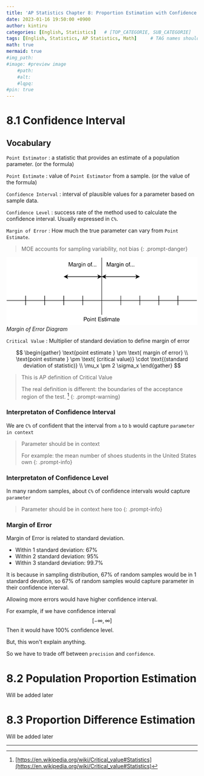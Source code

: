 ```yaml
---
title: 'AP Statistics Chapter 8: Proportion Estimation with Confidence'
date: 2023-01-16 19:50:00 +0900
author: kintiru
categories: [English, Statistics]   # [TOP_CATEGORIE, SUB_CATEGORIE]
tags: [English, Statistics, AP Statistics, Math]     # TAG names should always be lowercase
math: true
mermaid: true
#img_path: 
#image: #preview image
    #path:
    #alt:
    #lqpq:
#pin: true
---
```


# 8.1 Confidence Interval

## Vocabulary

`Point Estimator` : a statistic that provides an estimate of a population parameter. (or the formula)

`Point Estimate` : value of `Point Estimator` from a sample. (or the value of the formula)

`Confidence Interval` : interval of plausible values for a parameter based on sample data.

`Confidence Level` : success rate of the method used to calculate the confidence interval. Usually expressed in `C%`.

`Margin of Error` : How much the true parameter can vary from `Point Estimate`.

> MOE accounts for sampling variability, not bias
{: .prompt-danger}

![Margin of Error Diagram](/assets/img/2023/01/margin-of-error-diagram.svg)
_Margin of Error Diagram_

`Critical Value` : Multiplier of standard deviation to define margin of error

$$
\begin{gather}
\text{point estimate } \pm \text{ margin of error} \\
\text{point estimate } \pm \text{ (critical value)} \cdot \text{(standard deviation of statistic)} \\
\mu_x \pm 2 \sigma_x
\end{gather}
$$

> This is AP definition of Critical Value
>
> The real definition is different: the boundaries of the acceptance region of the test. [^1]
{: .prompt-warning}

### Interpretaton of Confidence Interval

We are `C%` of confident that the interval from `a` to `b` would capture `parameter in context`

> Parameter should be in context
> 
> For example: the mean number of shoes students in the United States own
{: .prompt-info}

### Interpretaton of Confidence Level

In many random samples, about `C%` of confidence intervals would capture `parameter`

> Parameter should be in context here too
{: .prompt-info}

### Margin of Error

Margin of Error is related to standard deviation.

 - Within 1 standard deviation: 67%
 - Within 2 standard deviation: 95%
 - Within 3 standard deviation: 99.7%
  
It is because in sampling distribution, 67% of random samples would be in 1 standard devation, so 67% of random samples would capture parameter in their confidence interval.

Allowing more errors would have higher confidence interval.

For example, if we have confidence interval
$$[-\infty, \infty]$$ 
Then it would have 100% confidence level.

But, this won't explain anything.

So we have to trade off between `precision` and `confidence`.

# 8.2 Population Proportion Estimation

Will be added later

# 8.3 Proportion Difference Estimation

Will be added later

---

[^1]: [https://en.wikipedia.org/wiki/Critical_value#Statistics](https://en.wikipedia.org/wiki/Critical_value#Statistics)